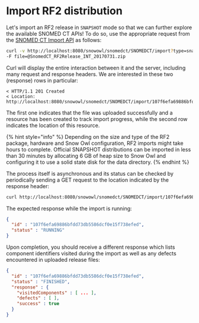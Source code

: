 # Import RF2 distribution

Let's import an RF2 release in `SNAPSHOT` mode so that we can further explore the available SNOMED CT APIs! To do so, use the appropriate request from the [SNOMED CT Import API](../../api/snomed/import.md) as follows:

```bash
curl -v http://localhost:8080/snowowl/snomedct/SNOMEDCT/import?type=snapshot \
-F file=@SnomedCT_RF2Release_INT_20170731.zip
```

Curl will display the entire interaction between it and the server, including many request and response headers. We are interested in these two (response) rows in particular:

```
< HTTP/1.1 201 Created
< Location: http://localhost:8080/snowowl/snomedct/SNOMEDCT/import/107f6efa69886bfdd73db5586dcf0e15f738efed
```

The first one indicates that the file was uploaded successfully and a resource has been created to track import progress, while the second row indicates the location of this resource.

{% hint style="info" %}
Depending on the size and type of the RF2 package, hardware and Snow Owl configuration, RF2 imports might take hours to complete. Official SNAPSHOT distributions can be imported in less than 30 minutes by allocating 6 GB of heap size to Snow Owl and configuring it to use a solid state disk for the data directory.
{% endhint %}

The process itself is asynchronous and its status can be checked by periodically sending a GET request to the location indicated by the response header:

```bash
curl http://localhost:8080/snowowl/snomedct/SNOMEDCT/import/107f6efa69886bfdd73db5586dcf0e15f738efed?pretty
```

The expected response while the import is running:

```json
{
  "id" : "107f6efa69886bfdd73db5586dcf0e15f738efed",
  "status" : "RUNNING"
}
```

Upon completion, you should receive a different response which lists component identifiers visited during the import as well as any defects encountered in uploaded release files:

```json
{
  "id" : "107f6efa69886bfdd73db5586dcf0e15f738efed",
  "status" : "FINISHED",
  "response" : {
    "visitedComponents" : [ ... ],
    "defects" : [ ],
    "success" : true
  }
}
```

